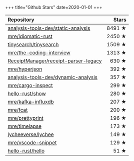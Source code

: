 +++
title="Github Stars"
date=2020-01-01
+++

| Repository | Stars |
| :--------- | ----: |
| [analysis-tools-dev/static-analysis](https://github.com/analysis-tools-dev/static-analysis) | 8491 ★ |
| [mre/idiomatic-rust](https://github.com/mre/idiomatic-rust) | 2450 ★ |
| [tinysearch/tinysearch](https://github.com/tinysearch/tinysearch) | 1509 ★ |
| [mre/the-coding-interview](https://github.com/mre/the-coding-interview) | 1313 ★ |
| [ReceiptManager/receipt-parser-legacy](https://github.com/ReceiptManager/receipt-parser-legacy) | 630 ★ |
| [mre/hyperjson](https://github.com/mre/hyperjson) | 392 ★ |
| [analysis-tools-dev/dynamic-analysis](https://github.com/analysis-tools-dev/dynamic-analysis) | 357 ★ |
| [mre/cargo-inspect](https://github.com/mre/cargo-inspect) | 299 ★ |
| [hello-rust/show](https://github.com/hello-rust/show) | 280 ★ |
| [mre/kafka-influxdb](https://github.com/mre/kafka-influxdb) | 207 ★ |
| [mre/fcat](https://github.com/mre/fcat) | 200 ★ |
| [mre/prettyprint](https://github.com/mre/prettyprint) | 196 ★ |
| [mre/timelapse](https://github.com/mre/timelapse) | 173 ★ |
| [lycheeverse/lychee](https://github.com/lycheeverse/lychee) | 149 ★ |
| [mre/vscode-snippet](https://github.com/mre/vscode-snippet) | 129 ★ |
| [hello-rust/hello](https://github.com/hello-rust/hello) | 51 ★ |
